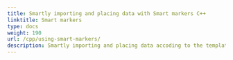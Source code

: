 ```yaml
---
title: Smartly importing and placing data with Smart markers C++
linktitle: Smart markers
type: docs
weight: 190
url: /cpp/using-smart-markers/
description: Smartly importing and placing data accoding to the template Excel files with Aspose.Cells library.
---
```


